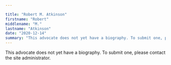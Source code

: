 ```yaml
---

title: "Robert M. Atkinson"
firstname: "Robert"
middlename: "M."
lastname: "Atkinson"
date: "2020-12-14"
summary: "This advocate does not yet have a biography. To submit one, please contact the site administrator."
---
```

This advocate does not yet have a biography. To submit one, please contact the site administrator.

